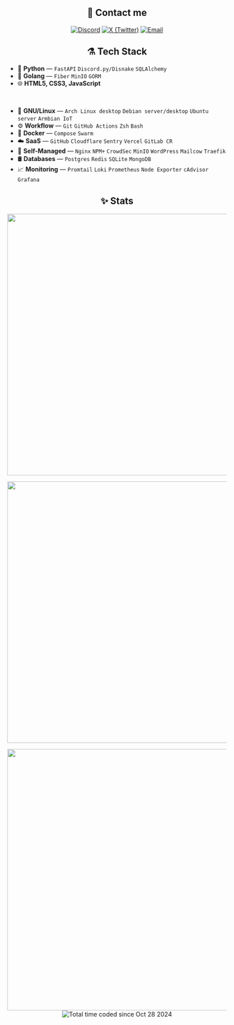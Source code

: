 <h2 align="center">📨 Contact me</h2>
<p align="center">
  <a href="https://discord.com/users/613636431532785664"><img src="https://img.shields.io/badge/Discord-0D1017?style=for-the-badge&logo=discord" alt="Discord"/></a>
  <a href="https://x.com/retrilz"><img src="https://img.shields.io/badge/X-0D1017?style=for-the-badge&logo=x" alt="X (Twitter)"/></a>
  <a href="mailto:retrilz@proton.me"><img src="https://img.shields.io/badge/Email-0D1017?style=for-the-badge&logo=protonmail" alt="Email"/></a>
</p>



<h2 align="center">⚗️ Tech Stack</h2>
<p align="center">

- 🐍 **Python** — `FastAPI` `Discord.py/Disnake` `SQLAlchemy`
- 🦦 **Golang** — `Fiber` `MinIO` `GORM`
- 🌐 **HTML5, CSS3, JavaScript**
</br>

- 🐧 **GNU/Linux** — `Arch Linux desktop` `Debian server/desktop` `Ubuntu server` `Armbian IoT`
- ⚙️ **Workflow** — `Git` `GitHub Actions` `Zsh` `Bash`
- 🐳 **Docker** — `Compose` `Swarm`
- ☁️ **SaaS** — `GitHub` `Cloudflare` `Sentry` `Vercel` `GitLab CR`
- 🏡 **Self-Managed** — `Nginx` `NPM+` `CrowdSec` `MinIO` `WordPress` `Mailcow` `Traefik`
- 🛢️ **Databases** — `Postgres` `Redis` `SQLite` `MongoDB`
- 📈 **Monitoring** — `Promtail` `Loki` `Prometheus` `Node Exporter` `cAdvisor` `Grafana`
</p>



<h2 align="center">✨ Stats</h2>

<p align="center">
  <img src="https://git-streak.rzx.ovh/?user=retrilzzy&theme=github-dark-blue&hide_border=true&stroke=FFFFFF00" width="600"/>
</p>

<p align="center">
  <img src="https://github-readme-activity-graph.vercel.app/graph?username=retrilzzy&theme=github-dark&hide_border=true&days=14&custom_title=Contribution%20Graph%20%28last%2014%20days%29" width="600"/>
</p>

<p align="center">
  <img src="https://github-readme-stats.vercel.app/api/wakatime?username=retrilzzy&theme=github_dark&hide_border=true&layout=compact&langs_count=24" width="600"/>
  <br>
  <img src="https://wakatime.com/badge/user/58aee873-f88e-42d5-bf4e-cdeda1e6c705.svg?style=for-the-badge&label_color=" alt="Total time coded since Oct 28 2024" />
</p>

